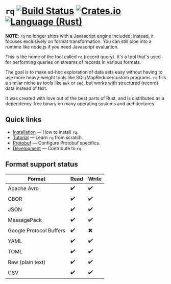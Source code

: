 # `rq` [![Build Status](https://travis-ci.org/dflemstr/rq.svg?branch=master)](https://travis-ci.org/dflemstr/rq) [![Crates.io](https://img.shields.io/crates/v/record-query.svg)](https://crates.io/crates/record-query) [![Language (Rust)](https://img.shields.io/badge/powered_by-Rust-blue.svg)](http://www.rust-lang.org/)

**NOTE**: `rq` no longer ships with a Javascript engine included; instead,
it focuses exclusively on format transformation.  You can still pipe into
a runtime like node.js if you need Javascript evaluation.

This is the home of the tool called `rq` (record query).  It's a tool
that's used for performing queries on streams of records in various
formats.

The goal is to make ad-hoc exploration of data sets easy without
having to use more heavy-weight tools like SQL/MapReduce/custom
programs.  `rq` fills a similar niche as tools like `awk` or `sed`,
but works with structured (record) data instead of text.

It was created with love out of the best parts of Rust, and is
distributed as a dependency-free binary on many operating systems and
architectures.

## Quick links

  - [Installation](doc/installation.md) — How to install `rq`.
  - [Tutorial](doc/tutorial.md) — Learn `rq` from scratch.
  - [Protobuf](doc/protobuf.md) — Configure Protobuf specifics.
  - [Development](CONTRIBUTING.md) — Contribute to `rq`.

## Format support status

| Format                  | Read | Write |
|-------------------------|------|-------|
| Apache Avro             | ✔️    | ✔️     |
| CBOR                    | ✔️    | ✔️     |
| JSON                    | ✔️    | ✔️     |
| MessagePack             | ✔️    | ✔️     |
| Google Protocol Buffers | ✔️    | ✖️     |
| YAML                    | ✔️    | ✔️     |
| TOML                    | ✔️    | ✔️     |
| Raw (plain text)        | ✔️    | ✔️     |
| CSV                     | ✔️    | ✔️     |
